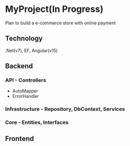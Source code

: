 # MyProject(In Progress)

Plan to build a e-commerce store with online payment

## Technology
.Net(v7), EF, Angular(v15)

## Backend
### API - Controllers
- AutoMapper
- ErrorHandler

### Infrastructure - Repository, DbContext, Services


### Core - Entities, Interfaces


## Frontend

